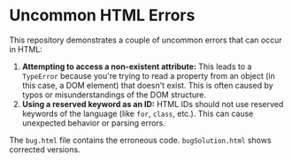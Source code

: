 # Uncommon HTML Errors

This repository demonstrates a couple of uncommon errors that can occur in HTML:

1. **Attempting to access a non-existent attribute:**  This leads to a `TypeError` because you're trying to read a property from an object (in this case, a DOM element) that doesn't exist.  This is often caused by typos or misunderstandings of the DOM structure.
2. **Using a reserved keyword as an ID:** HTML IDs should not use reserved keywords of the language (like `for`, `class`, etc.).  This can cause unexpected behavior or parsing errors.

The `bug.html` file contains the erroneous code.  `bugSolution.html` shows corrected versions.